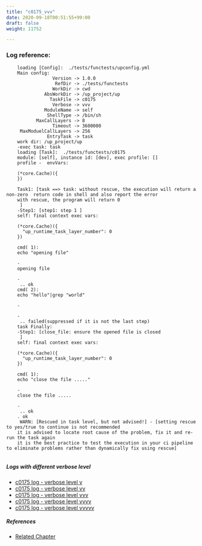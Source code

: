 ```yaml
---
title: "c0175_vvv"
date: 2020-09-18T00:51:55+99:00
draft: false
weight: 11752

---
```


### Log reference: <no value>

```
    loading [Config]:  ./tests/functests/upconfig.yml
    Main config:
                 Version -> 1.0.0
                  RefDir -> ./tests/functests
                 WorkDir -> cwd
              AbsWorkDir -> /up_project/up
                TaskFile -> c0175
                 Verbose -> vvv
              ModuleName -> self
               ShellType -> /bin/sh
           MaxCallLayers -> 8
                 Timeout -> 3600000
     MaxModuelCallLayers -> 256
               EntryTask -> task
    work dir: /up_project/up
    -exec task: task
    loading [Task]:  ./tests/functests/c0175
    module: [self], instance id: [dev], exec profile: []
    profile -  envVars:
    
    (*core.Cache)({
    })
    
    Task1: [task ==> task: without rescue, the execution will return a non-zero  return code in shell and also report the error
    with rescue, the program will return 0
     ]
    -Step1: [step1: step 1 ]
    self: final context exec vars:
    
    (*core.Cache)({
      "up_runtime_task_layer_number": 0
    })
    
    cmd( 1):
    echo "opening file"
    
    -
    opening file
    
    -
     .. ok
    cmd( 2):
    echo "hello"|grep "world"
    
    -
    
    -
     .. failed(suppressed if it is not the last step)
    task Finally:
    -Step1: [close_file: ensure the opened file is closed
     ]
    self: final context exec vars:
    
    (*core.Cache)({
      "up_runtime_task_layer_number": 0
    })
    
    cmd( 1):
    echo "close the file ....."
    
    -
    close the file .....
    
    -
     .. ok
    . ok
     WARN: [Rescued in task level, but not advised!] - [setting rescue to yes/true to continue is not recommended
    it is advised to locate root cause of the problem, fix it and re-run the task again
    it is the best practice to test the execution in your ci pipeline to eliminate problems rather than dynamically fix using rescue]
    
```

##### Logs with different verbose level
* [c0175 log - verbose level v](../../logs/c0175_v)
* [c0175 log - verbose level vv](../../logs/c0175_vv)
* [c0175 log - verbose level vvv](../../logs/c0175_vvv)
* [c0175 log - verbose level vvvv](../../logs/c0175_vvvv)
* [c0175 log - verbose level vvvvv](../../logs/c0175_vvvvv)

##### References
* [Related Chapter](../../flow-controll/c0175)
